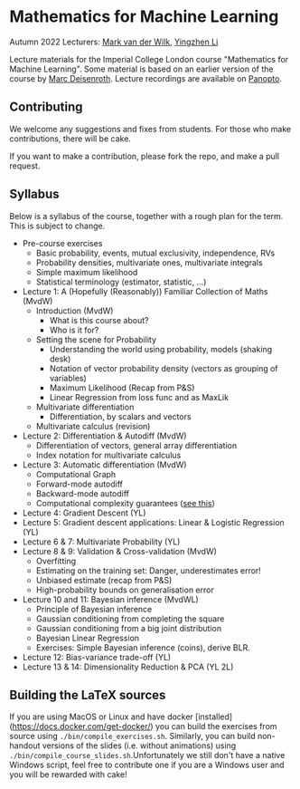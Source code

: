 # Mathematics for Machine Learning
Autumn 2022
Lecturers: [Mark van der Wilk](https://mvdw.uk), [Yingzhen Li](http://yingzhenli.net/home/en/)

Lecture materials for the Imperial College London course "Mathematics for Machine Learning". Some material is based on an earlier version of the course by [Marc Deisenroth](https://www.deisenroth.cc/). Lecture recordings are available on [Panopto](https://imperial.cloud.panopto.eu/Panopto/Pages/Sessions/List.aspx?folderID=ae57ded4-ce3a-42a1-9968-aedd014a24aa).

## Contributing
We welcome any suggestions and fixes from students. For those who make contributions, there will be cake.

If you want to make a contribution, please fork the repo, and make a pull request.

## Syllabus
Below is a syllabus of the course, together with a rough plan for the term. This is subject to change.

- Pre-course exercises
    - Basic probability, events, mutual exclusivity, independence, RVs
    - Probability densities, multivariate ones, multivariate integrals
    - Simple maximum likelihood
    - Statistical terminology (estimator, statistic, ...)
- Lecture 1: A (Hopefully (Reasonably)) Familiar Collection of Maths (MvdW)
    - Introduction (MvdW)
        - What is this course about?
        - Who is it for?
    - Setting the scene for Probability
        - Understanding the world using probability, models (shaking desk)
        - Notation of vector probability density (vectors as grouping of variables)
        - Maximum Likelihood (Recap from P&S)
        - Linear Regression from loss func and as MaxLik
    - Multivariate differentiation
        - Differentiation, by scalars and vectors
    - Multivariate calculus (revision)
- Lecture 2: Differentiation & Autodiff (MvdW)
    - Differentiation of vectors, general array differentiation
    - Index notation for multivariate calculus
- Lecture 3: Automatic differentiation (MvdW)
    - Computational Graph
    - Forward-mode autodiff
    - Backward-mode autodiff
    - Computational complexity guarantees ([see this](https://timvieira.github.io/blog/post/2016/09/25/evaluating-fx-is-as-fast-as-fx/))
- Lecture 4: Gradient Descent (YL)
- Lecture 5: Gradient descent applications: Linear & Logistic Regression (YL)
- Lecture 6 & 7: Multivariate Probability (YL)
- Lecture 8 & 9: Validation & Cross-validation (MvdW)
    - Overfitting
    - Estimating on the training set: Danger, underestimates error!
    - Unbiased estimate (recap from P&S)
    - High-probability bounds on generalisation error
- Lecture 10 and 11: Bayesian inference (MvdWL)
    - Principle of Bayesian inference
    - Gaussian conditioning from completing the square
    - Gaussian conditioning from a big joint distribution
    - Bayesian Linear Regression
    - Exercises: Simple Bayesian inference (coins), derive BLR.
- Lecture 12: Bias-variance trade-off (YL)
- Lecture 13 & 14: Dimensionality Reduction & PCA (YL 2L)

## Building the LaTeX sources
If you are using MacOS or Linux and have docker [installed]
(https://docs.docker.com/get-docker/) you can build the exercises from source
using `./bin/compile_exercises.sh`. Similarly, you can build non-handout
versions of the slides (i.e. without animations) using
`./bin/compile_course_slides.sh`.Unfortunately we still don't have a native
Windows script, feel free to contribute one if you are a Windows user and you
will be rewarded with cake!
